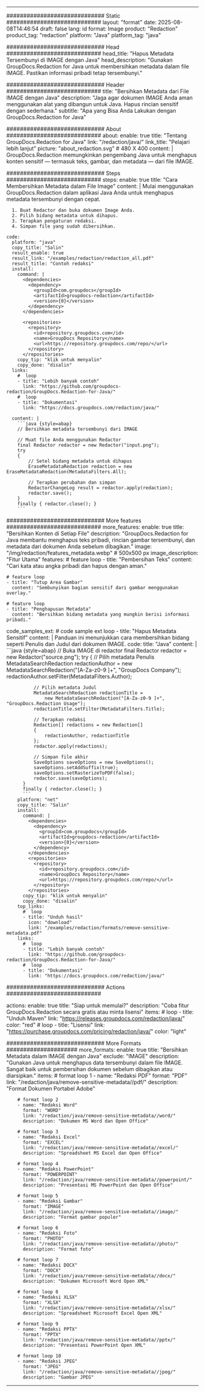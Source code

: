 
---
############################# Static ############################
layout: "format"
date:  2025-08-08T14:46:54
draft: false
lang: id
format: Image
product: "Redaction"
product_tag: "redaction"
platform: "Java"
platform_tag: "java"

############################# Head ############################
head_title: "Hapus Metadata Tersembunyi di IMAGE dengan Java"
head_description: "Gunakan GroupDocs.Redaction for Java untuk membersihkan metadata dalam file IMAGE. Pastikan informasi pribadi tetap tersembunyi."

############################# Header ############################
title: "Bersihkan Metadata dari File IMAGE dengan Java" 
description: "Jaga agar dokumen IMAGE Anda aman menggunakan alat yang dibangun untuk Java. Hapus rincian sensitif dengan sederhana."
subtitle: "Apa yang Bisa Anda Lakukan dengan GroupDocs.Redaction for Java" 

############################# About ############################
about:
    enable: true
    title: "Tentang GroupDocs.Redaction for Java"
    link: "/redaction/java/"
    link_title: "Pelajari lebih lanjut"
    picture: "about_redaction.svg" # 480 X 400
    content: |
       GroupDocs.Redaction memungkinkan pengembang Java untuk menghapus konten sensitif — termasuk teks, gambar, dan metadata — dari file IMAGE.

############################# Steps ############################
steps:
    enable: true
    title: "Cara Membersihkan Metadata dalam File Image"
    content: |
      Mulai menggunakan GroupDocs.Redaction dalam aplikasi Java Anda untuk menghapus metadata tersembunyi dengan cepat.
      
      1. Buat Redactor dan buka dokumen Image Anda.
      2. Pilih bidang metadata untuk dihapus.
      3. Terapkan pengaturan redaksi.
      4. Simpan file yang sudah dibersihkan.
   
    code:
      platform: "java"
      copy_title: "Salin"
      result_enable: true
      result_link: "/examples/redaction/redaction_all.pdf"
      result_title: "Contoh redaksi"
      install:
        command: |
          <dependencies>
            <dependency>
              <groupId>com.groupdocs</groupId>
              <artifactId>groupdocs-redaction</artifactId>
              <version>{0}</version>
            </dependency>
          </dependencies>

          <repositories>
            <repository>
              <id>repository.groupdocs.com</id>
              <name>GroupDocs Repository</name>
              <url>https://repository.groupdocs.com/repo/</url>
            </repository>
          </repositories>
        copy_tip: "klik untuk menyalin"
        copy_done: "disalin"
      links:
        #  loop
        - title: "Lebih banyak contoh"
          link: "https://github.com/groupdocs-redaction/GroupDocs.Redaction-for-Java/"
        #  loop
        - title: "Dokumentasi"
          link: "https://docs.groupdocs.com/redaction/java/"
          
      content: |
        ```java {style=abap}
        // Bersihkan metadata tersembunyi dari IMAGE

        // Muat file Anda menggunakan Redactor
        final Redactor redactor = new Redactor("input.png");
        try
        {
            // Setel bidang metadata untuk dihapus
            EraseMetadataRedaction redaction = new EraseMetadataRedaction(MetadataFilters.All);

            // Terapkan perubahan dan simpan
            RedactorChangeLog result = redactor.apply(redaction);
            redactor.save();
        }
        finally { redactor.close(); }
        ```            


############################# More features ############################
more_features:
  enable: true
  title: "Bersihkan Konten di Setiap File"
  description: "GroupDocs.Redaction for Java membantu menghapus teks pribadi, rincian gambar tersembunyi, dan metadata dari dokumen Anda sebelum dibagikan."
  image: "/img/redaction/features_metadata.webp" # 500x500 px
  image_description: "Fitur Utama"
  features:
    # feature loop
    - title: "Pembersihan Teks"
      content: "Cari kata atau angka pribadi dan hapus dengan aman."

    # feature loop
    - title: "Tutup Area Gambar"
      content: "Sembunyikan bagian sensitif dari gambar menggunakan overlay."

    # feature loop
    - title: "Penghapusan Metadata"
      content: "Bersihkan bidang metadata yang mungkin berisi informasi pribadi."
      
  code_samples_ext:
    # code sample ext loop
    - title: "Hapus Metadata Sensitif"
      content: |
        Panduan ini menunjukkan cara membersihkan bidang seperti Penulis dan Judul dari dokumen IMAGE.
      code:
        title: "Java"
        content: |
          ```java {style=abap}
          //  Buka IMAGE di redactor
          final Redactor redactor = new Redactor("source.png");
          try
          {
              // Pilih metadata Penulis
              MetadataSearchRedaction redactionAuthor = 
                  new MetadataSearchRedaction("[A-Za-z0-9 ]+", "GroupDocs Company");
              redactionAuthor.setFilter(MetadataFilters.Author);

              // Pilih metadata Judul
              MetadataSearchRedaction redactionTitle = 
                  new MetadataSearchRedaction("[A-Za-z0-9 ]+", "GroupDocs.Redaction Usage");
              redactionTitle.setFilter(MetadataFilters.Title);

              // Terapkan redaksi
              Redaction[] redactions = new Redaction[]
              {
                  redactionAuthor, redactionTitle
              };
              redactor.apply(redactions);

              // Simpan file akhir
              SaveOptions saveOptions = new SaveOptions();
              saveOptions.setAddSuffix(true);
              saveOptions.setRasterizeToPDF(false);
              redactor.save(saveOptions);
          }
          finally { redactor.close(); }
          ```
        platform: "net"
        copy_title: "Salin"
        install:
          command: |
            <dependencies>
              <dependency>
                <groupId>com.groupdocs</groupId>
                <artifactId>groupdocs-redaction</artifactId>
                <version>{0}</version>
              </dependency>
            </dependencies>
            <repositories>
              <repository>
                <id>repository.groupdocs.com</id>
                <name>GroupDocs Repository</name>
                <url>https://repository.groupdocs.com/repo/</url>
              </repository>
            </repositories>
          copy_tip: "klik untuk menyalin"
          copy_done: "disalin"
        top_links:
          #  loop
          - title: "Unduh hasil"
            icon: "download"
            link: "/examples/redaction/formats/remove-sensitive-metadata.pdf"
        links:
          #  loop
          - title: "Lebih banyak contoh"
            link: "https://github.com/groupdocs-redaction/GroupDocs.Redaction-for-Java/"
          #  loop
          - title: "Dokumentasi"
            link: "https://docs.groupdocs.com/redaction/java/"


############################# Actions ############################

actions:
  enable: true
  title: "Siap untuk memulai?"
  description: "Coba fitur GroupDocs.Redaction secara gratis atau minta lisensi"
  items:
    #  loop
    - title: "Unduh Maven"
      link: "https://releases.groupdocs.com/redaction/java/"
      color: "red"
        #  loop
    - title: "Lisensi"
      link: "https://purchase.groupdocs.com/pricing/redaction/java/"
      color: "light"


############################# More Formats #####################
more_formats:
    enable: true
    title: "Bersihkan Metadata dalam IMAGE dengan Java"
    exclude: "IMAGE"
    description: "Gunakan Java untuk menghapus data tersembunyi dalam file IMAGE. Sangat baik untuk pembersihan dokumen sebelum dibagikan atau diarsipkan."
    items: 
        # format loop 1
        - name: "Redaksi PDF"
          format: "PDF"
          link: "/redaction/java/remove-sensitive-metadata//pdf/"
          description: "Format Dokumen Portabel Adobe"

        # format loop 2
        - name: "Redaksi Word"
          format: "WORD"
          link: "/redaction/java/remove-sensitive-metadata//word/"
          description: "Dokumen MS Word dan Open Office"
          
        # format loop 3
        - name: "Redaksi Excel"
          format: "EXCEL"
          link: "/redaction/java/remove-sensitive-metadata//excel/"
          description: "Spreadsheet MS Excel dan Open Office"

        # format loop 4
        - name: "Redaksi PowerPoint"
          format: "POWERPOINT"
          link: "/redaction/java/remove-sensitive-metadata//powerpoint/"
          description: "Presentasi MS PowerPoint dan Open Office"

        # format loop 5
        - name: "Redaksi Gambar"
          format: "IMAGE"
          link: "/redaction/java/remove-sensitive-metadata//image/"
          description: "Format gambar populer"

        # format loop 6
        - name: "Redaksi Foto"
          format: "PHOTO"
          link: "/redaction/java/remove-sensitive-metadata//photo/"
          description: "Format foto"

        # format loop 7
        - name: "Redaksi DOCX"
          format: "DOCX"
          link: "/redaction/java/remove-sensitive-metadata//docx/"
          description: "Dokumen Microsoft Word Open XML"
          
        # format loop 8
        - name: "Redaksi XLSX"
          format: "XLSX"
          link: "/redaction/java/remove-sensitive-metadata//xlsx/"
          description: "Spreadsheet Microsoft Excel Open XML"
          
        # format loop 9
        - name: "Redaksi PPTX"
          format: "PPTX"
          link: "/redaction/java/remove-sensitive-metadata//pptx/"
          description: "Presentasi PowerPoint Open XML"

        # format loop 10
        - name: "Redaksi JPEG"
          format: "JPEG"
          link: "/redaction/java/remove-sensitive-metadata//jpeg/"
          description: "Gambar JPEG"


---